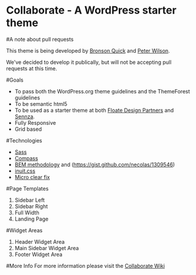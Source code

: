 Collaborate - A WordPress starter theme
=======================================

#A note about pull requests

This theme is being developed by [Bronson Quick](https://github.com/BronsonQuick)
and [Peter Wilson](https://github.com/peterwilsoncc).

We've decided to develop it publically, but will not be accepting
pull requests at this time.

#Goals
- To pass both the WordPress.org theme guidelines and the ThemeForest guidelines
- To be semantic html5
- To be used as a starter theme at both [Floate Design Partners](http://floate.com.au/ "Floate Design Partners") and [Sennza](http://www.sennza.com.au/ "Sennza").
- Fully Responsive
- Grid based

#Technologies
- [Sass](http://sass-lang.com/)
- [Compass](http://compass.handlino.com/)
- [BEM methodology](http://bem.info/method/) and (https://gist.github.com/necolas/1309546)
- [inuit.css](http://inuitcss.com/)
- [Micro clear fix](http://nicolasgallagher.com/micro-clearfix-hack/)

#Page Templates
1. Sidebar Left
2. Sidebar Right
3. Full Width
4. Landing Page

#Widget Areas
1. Header Widget Area
2. Main Sidebar Widget Area
3. Footer Widget Area

#More Info
For more information please visit the [Collaborate Wiki](https://github.com/peterwilsoncc/collaborate/wiki)